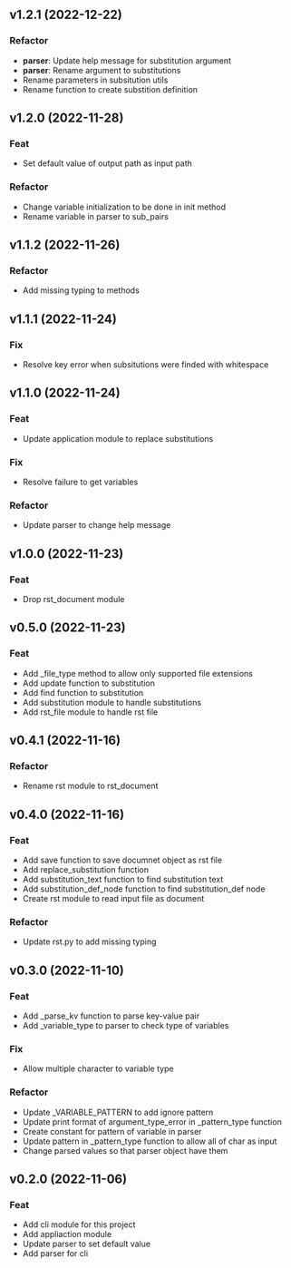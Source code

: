 ## v1.2.1 (2022-12-22)

### Refactor

- **parser**: Update help message for substitution argument
- **parser**: Rename argument to substitutions
- Rename parameters in subsitution utils
- Rename function to create substition definition

## v1.2.0 (2022-11-28)

### Feat

- Set default value of output path as input path

### Refactor

- Change variable initialization to be done in init method
- Rename variable in parser to sub_pairs

## v1.1.2 (2022-11-26)

### Refactor

- Add missing typing to methods

## v1.1.1 (2022-11-24)

### Fix

- Resolve key error when subsitutions were finded with whitespace

## v1.1.0 (2022-11-24)

### Feat

- Update application module to replace substitutions

### Fix

- Resolve failure to get variables

### Refactor

- Update parser to change help message

## v1.0.0 (2022-11-23)

### Feat

- Drop rst_document module

## v0.5.0 (2022-11-23)

### Feat

- Add _file_type method to allow only supported file extensions
- Add update function to substitution
- Add find function to substitution
- Add substitution module to handle substitutions
- Add rst_file module to handle rst file

## v0.4.1 (2022-11-16)

### Refactor

- Rename rst module to rst_document

## v0.4.0 (2022-11-16)

### Feat

- Add save function to save documnet object as rst file
- Add replace_substitution function
- Add substitution_text function to find substitution text
- Add substitution_def_node function to find substitution_def node
- Create rst module to read input file as document

### Refactor

- Update rst.py to add missing typing

## v0.3.0 (2022-11-10)

### Feat

- Add _parse_kv function to parse key-value pair
- Add _variable_type to parser to check type of variables

### Fix

- Allow multiple character to variable type

### Refactor

- Update _VARIABLE_PATTERN to add ignore pattern
- Update print format of argument_type_error in _pattern_type function
- Create constant for pattern of variable in parser
- Update pattern in _pattern_type function to allow all of char as input
- Change parsed values so that parser object have them

## v0.2.0 (2022-11-06)

### Feat

- Add cli module for this project
- Add appliaction module
- Update parser to set default value
- Add parser for cli
